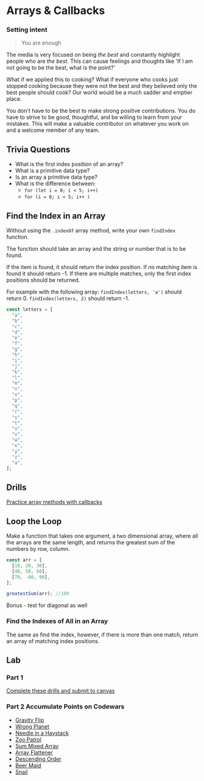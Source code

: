 # Arrays & Callbacks

### Setting intent

> You are enough

The media is very focused on being _the best_ and constantly highlight people who are _the best_. This can cause feelings and thoughts like 'If I am not going to be the best, what is the point?'

What if we applied this to cooking? What if everyone who cooks just stopped cooking because they were not the best and they believed only the best people should cook? Our world would be a much sadder and emptier place.

You don't have to be the best to make strong positive contributions. You do have to strive to be good, thoughtful, and be willing to learn from your mistakes. This will make a valuable contributor on whatever you work on and a welcome member of any team.

## Trivia Questions

- What is the first index position of an array?
- What is a primitive data type?
- Is an array a primitive data type?
- What is the difference between:
  - `for (let i = 0; i < 5; i++)`
  - `for (i = 0; i < 5; i++ )`

## Find the Index in an Array

Without using the `.indexOf` array method, write your own `findIndex` function.

The function should take an array and the string or number that is to be found.

If the item is found, it should return the index position. If no matching item is found it should return -1. If there are multiple matches, only the first index positions should be returned.

For example with the following array: `findIndex(letters, 'a')` should return 0. `findIndex(letters, 2)` should return -1.

```js
const letters = [
  "a",
  "b",
  "c",
  "d",
  "e",
  "f",
  "g",
  "h",
  "i",
  "j",
  "k",
  "l",
  "m",
  "n",
  "o",
  "p",
  "q",
  "r",
  "s",
  "t",
  "u",
  "v",
  "w",
  "x",
  "y",
  "z",
  "a",
];
```

## Drills

[Practice array methods with callbacks](./lesson-notes/drills.md)

## Loop the Loop

Make a function that takes one argument, a two dimensional array, where all the arrays are the same length, and returns the greatest sum of the numbers by row, column.

```js
const arr = [
  [10, 20, 30],
  [40, 50, 60],
  [70, -80, 90],
];

greatestSum(arr); //180
```

Bonus - test for diagonal as well

### Find the Indexes of All in an Array

The same as find the index, however, if there is more than one match, return an array of matching index positions.

## Lab

### Part 1 

[Complete these drills and submit to canvas](https://github.com/joinpursuit/m6-array-method-drills)

### Part 2  Accumulate Points on Codewars

- [Gravity Flip](https://www.codewars.com/kata/5f70c883e10f9e0001c89673)
- [Wrong Planet](https://www.codewars.com/kata/515e188a311df01cba000003)
- [Needle in a Haystack](https://www.codewars.com/kata/56676e8fabd2d1ff3000000)
- [Zoo Patrol](https://www.codewars.com/kata/5276c18121e20900c0000235)
- [Sum Mixed Array](https://www.codewars.com/kata/sum-mixed-array)
- [Array Flattener](https://www.codewars.com/kata/57ee99a16c8df7b02d00045f)
- [Descending Order](https://www.codewars.com/kata/5467e4d82edf8bbf40000155?utm_source=newsletter)
- [Beer Maid](https://www.codewars.com/kata/51e04f6b544cf3f6550000c1?utm_source=newsletter)
- [Snail](https://www.codewars.com/kata/521c2db8ddc89b9b7a0000c1)
